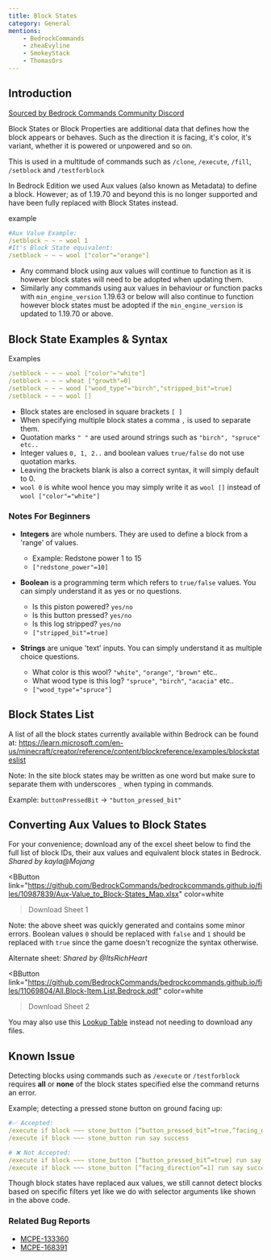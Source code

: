 ```yaml
---
title: Block States
category: General
mentions:
    - BedrockCommands
    - zheaEvyline
    - SmokeyStack
    - ThomasOrs
---
```


## Introduction

[Sourced by Bedrock Commands Community Discord](https://discord.gg/SYstTYx5G5)

Block States or Block Properties are additional data that defines how the block appears or behaves. Such as the direction it is facing, it's color, it's variant, whether it is powered or unpowered and so on.

This is used in a multitude of commands such as `/clone`, `/execute`, `/fill`, `/setblock` and `/testforblock`

In Bedrock Edition we used Aux values (also known as Metadata) to define a block. However; as of 1.19.70 and beyond this is no longer supported and have been fully replaced with Block States instead.

<CodeHeader>example</CodeHeader>

```yaml
#Aux Value Example:
/setblock ~ ~ ~ wool 1
#It's Block State equivalent:
/setblock ~ ~ ~ wool ["color"="orange"]
```

- Any command block using aux values will continue to function as it is however block states will need to be adopted when updating them.
- Similarly any commands using aux values in behaviour or function packs with `min_engine_version` 1.19.63 or below will also continue to function however block states must be adopted if the `min_engine_version` is updated to 1.19.70 or above.

## Block State Examples & Syntax

<CodeHeader>Examples</CodeHeader>

```yaml
/setblock ~ ~ ~ wool ["color"="white"]
/setblock ~ ~ ~ wheat ["growth"=0]
/setblock ~ ~ ~ wood ["wood_type"="birch","stripped_bit"=true]
/setblock ~ ~ ~ wool []
```

- Block states are enclosed in square brackets ` [ ] `
- When specifying multiple block states a comma ` , ` is used to separate them.
- Quotation marks ` " " ` are used around strings such as `"birch", "spruce" etc..`
- Integer values `0, 1, 2..` and boolean values `true/false` do not use quotation marks.
- Leaving the brackets blank is also a correct syntax, it will simply default to 0.
- `wool 0` is white wool hence you may simply write it as `wool []` instead of `wool ["color"="white"]`

### Notes For Beginners

- **Integers** are whole numbers. They are used to define a block from a 'range' of values.
    - Example: Redstone power 1 to 15
    - `["redstone_power"=10]`

- **Boolean** is a programming term which refers to `true/false` values. You can simply understand it as yes or no questions.
    - Is this piston powered? `yes/no`
    - Is this button pressed? `yes/no`
    - Is this log stripped? `yes/no`
    - `["stripped_bit"=true]`

- **Strings** are unique 'text' inputs. You can simply understand it as multiple choice questions.
    - What color is this wool? `"white"`, `"orange"`, `"brown"` etc..
    - What wood type is this log? `"spruce"`, `"birch"`, `"acacia"` etc..
    - `["wood_type"="spruce"]`
 
 
## Block States List
A list of all the block states currently available within Bedrock can be found at:
https://learn.microsoft.com/en-us/minecraft/creator/reference/content/blockreference/examples/blockstateslist

Note: In the site block states may be written as one word but make sure to separate them with underscores `_` when typing in commands.

Example: `buttonPressedBit` → `"button_pressed_bit"`

## Converting Aux Values to Block States
For your convenience; download any of the excel sheet below to find the full list of block IDs, their aux values and equivalent block states in Bedrock. *Shared by kayla@Mojang*

<BButton
    link="https://github.com/BedrockCommands/bedrockcommands.github.io/files/10987839/Aux-Value_to_Block-States_Map.xlsx"
    color=white
>Download Sheet 1</BButton>

Note: the above sheet was quickly generated and contains some minor errors. Boolean values `0` should be replaced with `false` and `1` should be replaced with `true` since the game doesn't recognize the syntax otherwise.

Alternate sheet: *Shared by @ItsRichHeart*

<BButton
  link="https://github.com/BedrockCommands/bedrockcommands.github.io/files/11069804/All.Block-Item.List.Bedrock.pdf"
    color=white
>Download Sheet 2</BButton>

You may also use this [Lookup Table](https://auxval-to-blockstates.netlify.app/) instead not needing to download any files.

## Known Issue

Detecting blocks using commands such as `/execute` or `/testforblock` requires __all__ or __none__ of the block states specified else the command returns an error.

Example; detecting a pressed stone button on ground facing up:
<CodeHeader></CodeHeader>

```yaml
#✅ Accepted:
/execute if block ~~~ stone_button [“button_pressed_bit”=true,”facing_direction”=1] run say success
/execute if block ~~~ stone_button run say success

# ❌ Not Accepted:
/execute if block ~~~ stone_button [“button_pressed_bit”=true] run say success
/execute if block ~~~ stone_button [“facing_direction”=1] run say success
```
Though block states have replaced aux values, we still cannot detect blocks based on specific filters yet like we do with selector arguments like shown in the above code.

### Related Bug Reports
- [MCPE-133360](https://bugs.mojang.com/browse/MCPE-133360)
- [MCPE-168391](https://bugs.mojang.com/browse/MCPE-168391)

